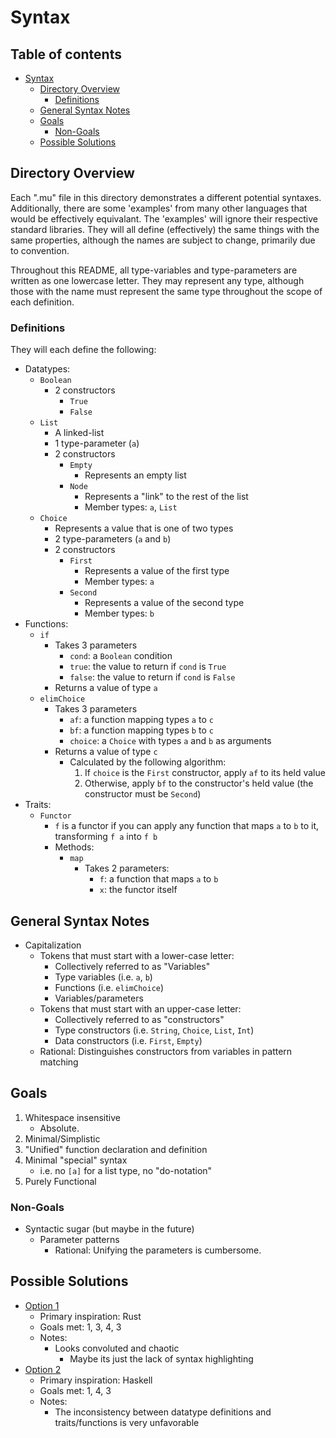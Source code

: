 # Syntax

## Table of contents
- [Syntax](#syntax)
  - [Directory Overview](#directory-overview)
    - [Definitions](#definitions)
  - [General Syntax Notes](#general-syntax-notes)
  - [Goals](#goals)
    - [Non-Goals](#non-goals)
  - [Possible Solutions](#possible-solutions)

## Directory Overview
Each ".mu" file in this directory demonstrates a different potential syntaxes.
Additionally, there are some 'examples' from many other languages that would
be effectively equivalant. The 'examples' will ignore their respective
standard libraries. They will all define (effectively) the same things with
the same properties, although the names are subject to change, primarily due
to convention.

Throughout this README, all type-variables and type-parameters are written as
one lowercase letter. They may represent any type, although those with the
name must represent the same type throughout the scope of each definition.

### Definitions
They will each define the following:
- Datatypes:
    - `Boolean`
        - 2 constructors
            - `True`
            - `False`
    - `List`
        - A linked-list
        - 1 type-parameter (`a`)
        - 2 constructors
            - `Empty`
                - Represents an empty list
            - `Node`
                - Represents a "link" to the rest of the list
                - Member types: `a`, `List`
    - `Choice`
        - Represents a value that is one of two types
        - 2 type-parameters (`a` and `b`)
        - 2 constructors
            - `First`
                - Represents a value of the first type
                - Member types: `a`
            - `Second`
                - Represents a value of the second type
                - Member types: `b`
- Functions:
    - `if`
        - Takes 3 parameters
            - `cond`: a `Boolean` condition
            - `true`: the value to return if `cond` is `True`
            - `false`: the value to return if `cond` is `False`
        - Returns a value of type `a`
    - `elimChoice`
        - Takes 3 parameters
            - `af`: a function mapping types `a` to `c`
            - `bf`: a function mapping types `b` to `c`
            - `choice`: a `Choice` with types `a` and `b` as arguments
        - Returns a value of type `c`
            - Calculated by the following algorithm:
                1. If `choice` is the `First` constructor, apply `af` to its
                held value
                2. Otherwise, apply `bf` to the constructor's held value (the
                constructor must be `Second`)
- Traits:
    - `Functor`
        - `f` is a functor if you can apply any function that maps `a` to `b`
        to it, transforming `f a` into `f b`
        - Methods:
            - `map`
                - Takes 2 parameters:
                    - `f`: a function that maps `a` to `b`
                    - `x`: the functor itself

## General Syntax Notes
- Capitalization
    - Tokens that must start with a lower-case letter:
        - Collectively referred to as "Variables"
        - Type variables (i.e. `a`, `b`)
        - Functions (i.e. `elimChoice`)
        - Variables/parameters
    - Tokens that must start with an upper-case letter:
        - Collectively referred to as "constructors"
        - Type constructors (i.e. `String`, `Choice`, `List`, `Int`)
        - Data constructors (i.e. `First`, `Empty`)
    - Rational: Distinguishes constructors from variables in pattern matching

## Goals
1. Whitespace insensitive
    - Absolute.
2. Minimal/Simplistic
3. "Unified" function declaration and definition
4. Minimal "special" syntax
    - i.e. no `[a]` for a list type, no "do-notation"
3. Purely Functional

### Non-Goals
- Syntactic sugar (but maybe in the future)
    - Parameter patterns
        - Rational: Unifying the parameters is cumbersome.

## Possible Solutions
- [Option 1](/doc/design/Syntax/Option1.mu)
    - Primary inspiration: Rust
    - Goals met: 1, 3, 4, 3
    - Notes:
        - Looks convoluted and chaotic
            - Maybe its just the lack of syntax highlighting
- [Option 2](/doc/design/Syntax/Option2.mu)
    - Primary inspiration: Haskell
    - Goals met: 1, 4, 3
    - Notes:
        - The inconsistency between datatype definitions and traits/functions
        is very unfavorable

